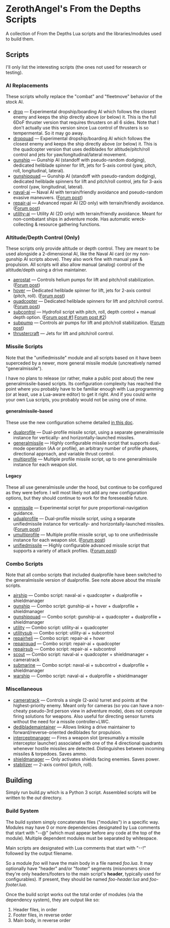 # ZerothAngel's From the Depths Scripts #

A collection of From the Depths Lua scripts and the libraries/modules used to build them.

## Scripts ##

I'll only list the interesting scripts (the ones not used for research or testing).

### AI Replacements ###

These scripts wholly replace the "combat" and "fleetmove" behavior of the stock AI.

  * [drop](https://tyrannyofheaven.org/ZerothAngel/FtDScripts/drop.lua) &mdash; Experimental dropship/boarding AI which follows the closest enemy and keeps the ship directly above (or below) it. This is the full 6DoF thruster version that requires thrusters on all 6 sides. Note that I don't actually use this version since Lua control of thrusters is so tempermental. So it may go away.
  * [dropquad](https://tyrannyofheaven.org/ZerothAngel/FtDScripts/dropquad.lua) &mdash; Experimental dropship/boarding AI which follows the closest enemy and keeps the ship directly above (or below) it. This is the quadcopter version that uses dediblades for altitude/pitch/roll control and jets for yaw/longitudinal/lateral movement.
  * [gunship](https://tyrannyofheaven.org/ZerothAngel/FtDScripts/gunship.lua) &mdash; Gunship AI (standoff with pseudo-random dodging), dedicated heliblade spinner for lift, jets for 5-axis control (yaw, pitch, roll, longitudinal, lateral).
  * [gunshipquad](https://tyrannyofheaven.org/ZerothAngel/FtDScripts/gunshipquad.lua) &mdash; Gunship AI (standoff with pseudo-random dodging), dedicated heliblade spinners for lift and pitch/roll control, jets for 3-axis control (yaw, longitudinal, lateral).
  * [naval-ai](https://tyrannyofheaven.org/ZerothAngel/FtDScripts/naval-ai.lua) &mdash; Naval AI with terrain/friendly avoidance and pseudo-random evasive maneuvers. ([Forum post](http://www.fromthedepthsgame.com/forum/showthread.php?tid=20953))
  * [repair-ai](https://tyrannyofheaven.org/ZerothAngel/FtDScripts/repair-ai.lua) &mdash; Advanced repair AI (2D only) with terrain/friendly avoidance. ([Forum post](http://www.fromthedepthsgame.com/forum/showthread.php?tid=20998))
  * [utility-ai](https://tyrannyofheaven.org/ZerothAngel/FtDScripts/utility-ai.lua) &mdash; Utility AI (2D only) with terrain/friendly avoidance. Meant for non-combatant ships in adventure mode. Has automatic wreck-collecting & resource gathering functions.

### Altitude/Depth Control (Only) ###

These scripts only provide altitude or depth control. They are meant to be used alongside a 2-dimensional AI, like the Naval AI card (or my non-gunship AI scripts above). They also work fine with manual yaw & propulsion. All scripts will also allow manual (analog) control of the altitude/depth using a drive maintainer.

  * [aerostat](https://tyrannyofheaven.org/ZerothAngel/FtDScripts/aerostat.lua) &mdash; Controls helium pumps for lift and pitch/roll stabilization. ([Forum post](http://www.fromthedepthsgame.com/forum/showthread.php?tid=23335))
  * [hover](https://tyrannyofheaven.org/ZerothAngel/FtDScripts/hover.lua) &mdash; Dedicated heliblade spinner for lift, jets for 2-axis control (pitch, roll). ([Forum post](http://www.fromthedepthsgame.com/forum/showthread.php?tid=23335))
  * [quadcopter](https://tyrannyofheaven.org/ZerothAngel/FtDScripts/quadcopter.lua) &mdash; Dedicated heliblade spinners for lift and pitch/roll control. ([Forum post](http://www.fromthedepthsgame.com/forum/showthread.php?tid=23335))
  * [subcontrol](https://tyrannyofheaven.org/ZerothAngel/FtDScripts/subcontrol.lua) &mdash; Hydrofoil script with pitch, roll, depth control + manual depth option. ([Forum post #1](http://www.fromthedepthsgame.com/forum/showthread.php?tid=21908) [Forum post #2](http://www.fromthedepthsgame.com/forum/showthread.php?tid=23335))
  * [subpump](https://tyrannyofheaven.org/ZerothAngel/FtDScripts/subpump.lua) &mdash; Controls air pumps for lift and pitch/roll stabilization. ([Forum post](http://www.fromthedepthsgame.com/forum/showthread.php?tid=23335))
  * [thrustercraft](https://tyrannyofheaven.org/ZerothAngel/FtDScripts/thrustercraft.lua) &mdash; Jets for lift and pitch/roll control.

### Missile Scripts ###

Note that the "unifiedmissile" module and all scripts based on it have been
superceded by a newer, more general missile module (uncreatively named
"generalmissile").

I have no plans to release (or rather, make a public post about) the new
generalmissile-based scripts. Its configuration complexity has reached the
point where you probably have to be familiar enough with Lua programming
(or at least, use a Lua-aware editor) to get it right. And if you could write
your own Lua scripts, you probably would not be using one of mine.

#### generalmissile-based ####

These use the new configuration scheme detailed [in this doc](https://github.com/ZerothAngel/FtDScripts/blob/master/missile/generalmissile.md).

  * [dualprofile](https://tyrannyofheaven.org/ZerothAngel/FtDScripts/dualprofile.lua) &mdash; Dual-profile missile script, using a separate generalmissile instance for vertically- and horizontally-launched missiles.
  * [generalmissile](https://tyrannyofheaven.org/ZerothAngel/FtDScripts/generalmissile.lua) &mdash; Highly configurable missile script that supports dual-mode operation (AA or profile), an arbitrary number of profile phases, directional approach, and variable thrust control.
  * [multiprofile](https://tyrannyofheaven.org/ZerothAngel/FtDScripts/multiprofile.lua) &mdash; Multiple profile missile script, up to one generalmissile instance for each weapon slot.

#### Legacy ####

These all use generalmissile under the hood, but continue to be configured as they were before. I will most likely not add any new configuration options, but they should continue to work for the foreseeable future.

  * [pnmissile](https://tyrannyofheaven.org/ZerothAngel/FtDScripts/pnmissile.lua) &mdash; Experimental script for pure proportional-navigation guidance.
  * [udualprofile](https://tyrannyofheaven.org/ZerothAngel/FtDScripts/udualprofile.lua) &mdash; Dual-profile missile script, using a separate unifiedmissile instance for vertically- and horizontally-launched missiles. ([Forum post](http://www.fromthedepthsgame.com/forum/showthread.php?tid=21639))
  * [umultiprofile](https://tyrannyofheaven.org/ZerothAngel/FtDScripts/umultiprofile.lua) &mdash; Multiple profile missile script, up to one unifiedmissile instance for each weapon slot. ([Forum post](http://www.fromthedepthsgame.com/forum/showthread.php?tid=21639))
  * [unifiedmissile](https://tyrannyofheaven.org/ZerothAngel/FtDScripts/unifiedmissile.lua) &mdash; Highly configurable advanced missile script that supports a variety of attack profiles. ([Forum post](http://www.fromthedepthsgame.com/forum/showthread.php?tid=21639))

### Combo Scripts ###

Note that all combo scripts that included dualprofile have been switched to
the generalmissile version of dualprofile. See note above about the missile
scripts.

  * [airship](https://tyrannyofheaven.org/ZerothAngel/FtDScripts/airship.lua) &mdash; Combo script: naval-ai + quadcopter + dualprofile + shieldmanager
  * [gunship](https://tyrannyofheaven.org/ZerothAngel/FtDScripts/gunship.lua) &mdash; Combo script: gunship-ai + hover + dualprofile + shieldmanager
  * [gunshipquad](https://tyrannyofheaven.org/ZerothAngel/FtDScripts/gunshipquad.lua) &mdash; Combo script: gunship-ai + quadcopter + dualprofile + shieldmanager
  * [utility](https://tyrannyofheaven.org/ZerothAngel/FtDScripts/utility.lua) &mdash; Combo script: utility-ai + quadcopter
  * [utilitysub](https://tyrannyofheaven.org/ZerothAngel/FtDScripts/utilitysub.lua) &mdash; Combo script: utility-ai + subcontrol
  * [repairheli](https://tyrannyofheaven.org/ZerothAngel/FtDScripts/repairheli.lua) &mdash; Combo script: repair-ai + hover
  * [repairquad](https://tyrannyofheaven.org/ZerothAngel/FtDScripts/repairquad.lua) &mdash; Combo script: repair-ai + quadcopter
  * [repairsub](https://tyrannyofheaven.org/ZerothAngel/FtDScripts/repairsub.lua) &mdash; Combo script: repair-ai + subcontrol
  * [scout](https://tyrannyofheaven.org/ZerothAngel/FtDScripts/scout.lua) &mdash; Combo script: naval-ai + quadcopter + shieldmanager + cameratrack
  * [submarine](https://tyrannyofheaven.org/ZerothAngel/FtDScripts/submarine.lua) &mdash; Combo script: naval-ai + subcontrol + dualprofile + shieldmanager
  * [warship](https://tyrannyofheaven.org/ZerothAngel/FtDScripts/warship.lua) &mdash; Combo script: naval-ai + dualprofile + shieldmanager

### Miscellaneous ###

  * [cameratrack](https://tyrannyofheaven.org/ZerothAngel/FtDScripts/cameratrack.lua) &mdash; Controls a single (2-axis) turret and points at the highest-priority enemy. Meant only for cameras (so you can have a non-cheaty pseudo-3rd person view in adventure mode), does not compute firing solutions for weapons. Also useful for directing sensor turrets without the need for a missile controller+LWC.
  * [dediblademaintainer](https://tyrannyofheaven.org/ZerothAngel/FtDScripts/dediblademaintainer.lua) &mdash; Allows linking a drive maintainer to forward/reverse-oriented dediblades for propulsion.
  * [interceptmanager](https://tyrannyofheaven.org/ZerothAngel/FtDScripts/interceptmanager.lua) &mdash; Fires a weapon slot (presumably a missile interceptor launcher) associated with one of the 4 directional quadrants whenever hostile missiles are detected. Distinguishes between incoming missiles & torpedoes. Saves ammo.
  * [shieldmanager](https://tyrannyofheaven.org/ZerothAngel/FtDScripts/shieldmanager.lua) &mdash; Only activates shields facing enemies. Saves power.
  * [stabilizer](https://tyrannyofheaven.org/ZerothAngel/FtDScripts/stabilizer.lua) &mdash; 2-axis control (pitch, roll).

## Building ##

Simply run build.py which is a Python 3 script. Assembled scripts will be written to the *out* directory.

### Build System ###

The build system simply concatenates files ("modules") in a specific way. Modules may have 0 or more dependencies designated by Lua comments that start with "--@" (which must appear before any code at the top of the module). Multiple dependent modules must be separated by whitespace.

Main scripts are designated with Lua comments that start with "--!" followed by the output filename.

So a module *foo* will have the main body in a file named *foo.lua*. It may optionally have "header" and/or "footer" segments (misnomers since they're only headers/footers to the main script's **header**, typically used for configurables). If present, they should be named *foo-header.lua* and *foo-footer.lua*.

Once the build script works out the total order of modules (via the dependency system), they are output like so:

1. Header files, in order
2. Footer files, in reverse order
3. Main body, in reverse order

